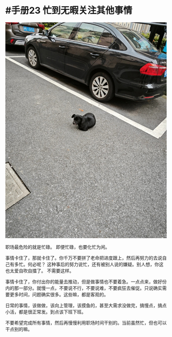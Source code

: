 # #手册23 忙到无暇关注其他事情

 ![](img/bacbbbdd-3d28-429f-b633-0d87425b61a6.jpg)
 
职场最危险的就是忙碌。
即便忙碌，也要化忙为闲。

事情卡住了，那就卡住了。你千万不要拼了老命把进度跟上，然后再努力的去说自己有多忙。何必呢？
这种事后的努力说忙，还有被别人说的嫌疑。别人想，你这也太爱自吹自擂了。
不需要这样。

事情卡住了，你付出你的能量去推动，但是做事情也不要着急。一点点来，做好份内的那一部分。就慢一点，不要说不行，不要说难，不要疯狂去催促。只说确实需要更多时间，问题确实很多。这些嘛，都是客观的。

日常的事情，该做做，该向上管理，该摸鱼的，甚至大需求没做完，搞慢点，搞点小活，都是很正常发。到点该下班下班。

不要希望完成所有事情，然后再慢慢利用职场时间干别的。当前虽然忙，但也可以干点别的嘛。